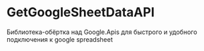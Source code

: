 # GetGoogleSheetDataAPI
Библиотека-обёртка над Google.Apis для быстрого и удобного подключения к google spreadsheet
